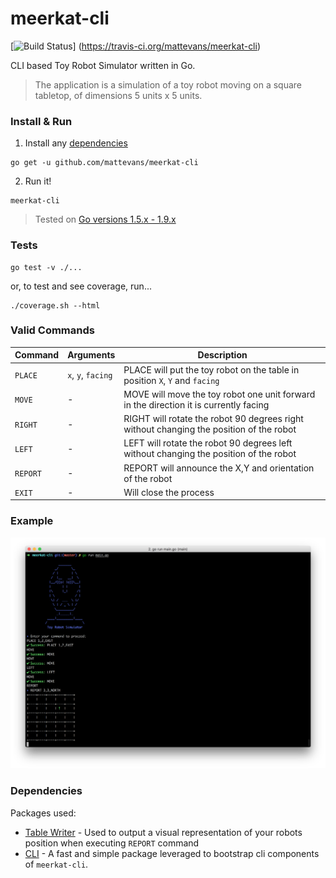 # meerkat-cli

[![Build Status](https://travis-ci.org/mattevans/meerkat-cli.svg?branch=master)]
(https://travis-ci.org/mattevans/meerkat-cli)

CLI based Toy Robot Simulator written in Go.

> The application is a simulation of a toy robot moving on a square tabletop, of dimensions 5 units x 5 units.

### Install & Run

1) Install any [dependencies](#dependencies)
```
go get -u github.com/mattevans/meerkat-cli
```

2) Run it!
```
meerkat-cli
```

> Tested on [Go versions 1.5.x - 1.9.x](https://travis-ci.org/mattevans/meerkat-cli)

### Tests

```
go test -v ./...
```

or, to test and see coverage, run...

```
./coverage.sh --html
```

### Valid Commands

| Command        | Arguments            | Description                            |
| ------------- |:--------------------- | -------------------------------------- |
| `PLACE`         | `x`, `y`, `facing`    | PLACE will put the toy robot on the table in position `X`, `Y` and `facing` |
| `MOVE`          | -                     | MOVE will move the toy robot one unit forward in the direction it is currently facing |
| `RIGHT`         | -                     | RIGHT will rotate the robot 90 degrees right without changing the position of the robot  |
| `LEFT`          | -                     | LEFT will rotate the robot 90 degrees left without changing the position of the robot |
| `REPORT`        | -                     | REPORT will announce the X,Y and orientation of the robot |
| `EXIT`          | -                     | Will close the process |

### Example

![Example meerkat-cli](/_docs/example.png?raw=true "Example CLI App in use")

### Dependencies

Packages used:

- [Table Writer](https://github.com/olekukonko/tablewriter) - Used to output a visual representation of your robots position when executing `REPORT` command
- [CLI](https://github.com/urfave/cli) - A fast and simple package leveraged to bootstrap cli components of `meerkat-cli`.